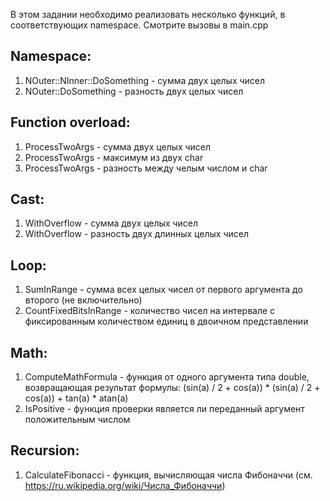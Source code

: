 В этом задании необходимо реализовать несколько функций, в соответствующих namespace. Смотрите вызовы в main.cpp

## Namespace:
1. NOuter::NInner::DoSomething - сумма двух целых чисел
2. NOuter::DoSomething - разность двух целых чисел

## Function overload:
1. ProcessTwoArgs - сумма двух целых чисел
2. ProcessTwoArgs - максимум из двух char
3. ProcessTwoArgs - разность между челым числом и char

## Cast:
1. WithOverflow - сумма двух целых чисел
2. WithOverflow - разность двух длинных целых чисел

## Loop:
1. SumInRange - сумма всех целых чисел от первого аргумента до второго (не включительно)
2. CountFixedBitsInRange - количество чисел на интервале с фиксированным количеством единиц в двоичном представлении

## Math:
1. ComputeMathFormula - функция от одного аргумента типа double, возвращающая результат формулы: (sin(a) / 2 + cos(a)) * (sin(a) / 2 + cos(a)) + tan(a) * atan(a)
2. IsPositive - функция проверки является ли переданный аргумент положительным числом

## Recursion:
1. CalculateFibonacci - функция, вычисляющая числа Фибоначчи (см. https://ru.wikipedia.org/wiki/Числа_Фибоначчи)
